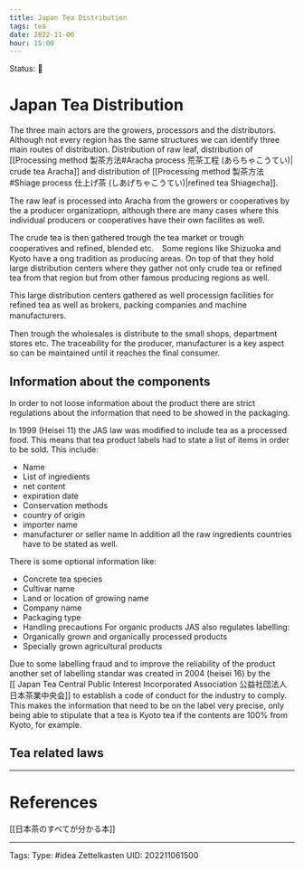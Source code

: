 ```yaml
---
title: Japan Tea Distribution
tags: tea
date: 2022-11-06
hour: 15:00
---
```

Status: 🌱
# Japan Tea Distribution
The three main actors are the growers, processors and the distributors. Although not every region has the same structures we can identify three main routes of distribution. Distribution of raw leaf, distribution of [[Processing method 製茶方法#Aracha process 荒茶工程 (あらちゃこうてい)| crude tea Aracha]] and distribution of [[Processing method 製茶方法#Shiage process 仕上げ茶 (しあげちゃこうてい)|refined tea Shiagecha]].

The raw leaf is processed into Aracha from the growers or cooperatives by the a producer organizatiopn, although there are many cases where this individual producers or cooperatives have their own facilites as well. 

The crude tea is  then gathered trough the tea market or trough cooperatives and refined, blended etc.　Some regions like Shizuoka and Kyoto have a ong tradition as producing areas. On top of that they hold large distribution centers where they gather not only crude tea or refined tea from that region but from other famous producing regions as well. 

This large distribution centers gathered as well processign facilities for refined tea as well as brokers, packing companies and machine manufacturers.　

Then trough the wholesales is distribute to the small shops, department stores etc. The traceability for the producer, manufacturer is a key aspect so can be maintained until it reaches the final consumer.  

## Information about the components
In order to not loose information about the product there are strict regulations about the information that need to be showed in the packaging.

In 1999 (Heisei 11) the JAS law was modified to include tea as a processed food. This means that tea product labels had to state a list of items in order to be sold. This include:
- Name
- List of ingredients
- net content 
- expiration date
- Conservation methods
- country of origin
- importer name
- manufacturer or seller name
In addition all the raw ingredients countries have to be stated as well.

There is some optional information like:
- Concrete tea species
- Cultivar name
- Land or location of growing name
- Company name
- Packaging type
- Handling precautions
For organic products JAS also regulates labelling:
- Organically grown and organically processed products
- Specially grown agricultural products

Due to some labelling fraud and to improve the reliability of the product another set of labelling standar was created in 2004  (heisei 16) by the [[ Japan Tea Central Public Interest Incorporated Association 公益社団法人日本茶業中央会]]  to establish a code of conduct for the industry to comply.
This makes the information that need to be on the label very precise, only being able to stipulate that a tea is Kyoto tea if the contents are 100% from Kyoto, for example.

## Tea related laws




---
# References
[[日本茶のすべてが分かる本]]

---
Tags:
Type: #idea
Zettelkasten UID: 202211061500
